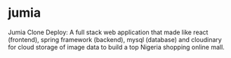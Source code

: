 # jumia
Jumia Clone Deploy: A full stack web application that made like react (frontend), spring framework (backend), mysql (database) and cloudinary for cloud storage of image data to build a top Nigeria shopping online mall.
